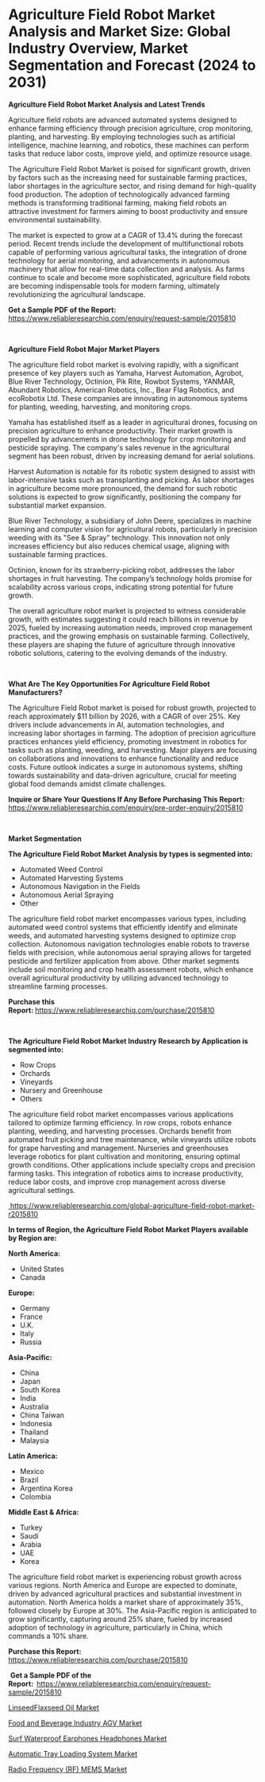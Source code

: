 <p><h1>Agriculture Field Robot Market Analysis and Market Size: Global Industry Overview, Market Segmentation and Forecast (2024 to 2031)</h1></p><p><strong>Agriculture Field Robot Market Analysis and Latest Trends</strong></p>
<p><p>Agriculture field robots are advanced automated systems designed to enhance farming efficiency through precision agriculture, crop monitoring, planting, and harvesting. By employing technologies such as artificial intelligence, machine learning, and robotics, these machines can perform tasks that reduce labor costs, improve yield, and optimize resource usage.</p><p>The Agriculture Field Robot Market is poised for significant growth, driven by factors such as the increasing need for sustainable farming practices, labor shortages in the agriculture sector, and rising demand for high-quality food production. The adoption of technologically advanced farming methods is transforming traditional farming, making field robots an attractive investment for farmers aiming to boost productivity and ensure environmental sustainability. </p><p>The market is expected to grow at a CAGR of 13.4% during the forecast period. Recent trends include the development of multifunctional robots capable of performing various agricultural tasks, the integration of drone technology for aerial monitoring, and advancements in autonomous machinery that allow for real-time data collection and analysis. As farms continue to scale and become more sophisticated, agriculture field robots are becoming indispensable tools for modern farming, ultimately revolutionizing the agricultural landscape.</p></p>
<p><strong>Get a Sample PDF of the Report:&nbsp;</strong> <a href="https://www.reliableresearchiq.com/enquiry/request-sample/2015810?utm_campaign=1106&utm_medium=2&utm_source=Github&utm_content=ia&utm_term=27102024&utm_id=agriculture-field-robot">https://www.reliableresearchiq.com/enquiry/request-sample/2015810</a></p>
<p>&nbsp;</p>
<p><strong>Agriculture Field Robot Major Market Players</strong></p>
<p><p>The agriculture field robot market is evolving rapidly, with a significant presence of key players such as Yamaha, Harvest Automation, Agrobot, Blue River Technology, Octinion, Pik Rite, Rowbot Systems, YANMAR, Abundant Robotics, American Robotics, Inc., Bear Flag Robotics, and ecoRobotix Ltd. These companies are innovating in autonomous systems for planting, weeding, harvesting, and monitoring crops.</p><p>Yamaha has established itself as a leader in agricultural drones, focusing on precision agriculture to enhance productivity. Their market growth is propelled by advancements in drone technology for crop monitoring and pesticide spraying. The company's sales revenue in the agricultural segment has been robust, driven by increasing demand for aerial solutions.</p><p>Harvest Automation is notable for its robotic system designed to assist with labor-intensive tasks such as transplanting and picking. As labor shortages in agriculture become more pronounced, the demand for such robotic solutions is expected to grow significantly, positioning the company for substantial market expansion.</p><p>Blue River Technology, a subsidiary of John Deere, specializes in machine learning and computer vision for agricultural robots, particularly in precision weeding with its "See & Spray" technology. This innovation not only increases efficiency but also reduces chemical usage, aligning with sustainable farming practices.</p><p>Octinion, known for its strawberry-picking robot, addresses the labor shortages in fruit harvesting. The company’s technology holds promise for scalability across various crops, indicating strong potential for future growth.</p><p>The overall agriculture robot market is projected to witness considerable growth, with estimates suggesting it could reach billions in revenue by 2025, fueled by increasing automation needs, improved crop management practices, and the growing emphasis on sustainable farming. Collectively, these players are shaping the future of agriculture through innovative robotic solutions, catering to the evolving demands of the industry.</p></p>
<p>&nbsp;</p>
<p><strong>What Are The Key Opportunities For Agriculture Field Robot Manufacturers?</strong></p>
<p><p>The Agriculture Field Robot market is poised for robust growth, projected to reach approximately $11 billion by 2026, with a CAGR of over 25%. Key drivers include advancements in AI, automation technologies, and increasing labor shortages in farming. The adoption of precision agriculture practices enhances yield efficiency, promoting investment in robotics for tasks such as planting, weeding, and harvesting. Major players are focusing on collaborations and innovations to enhance functionality and reduce costs. Future outlook indicates a surge in autonomous systems, shifting towards sustainability and data-driven agriculture, crucial for meeting global food demands amidst climate challenges.</p></p>
<p><strong>Inquire or Share Your Questions If Any Before Purchasing This Report:</strong> <a href="https://www.reliableresearchiq.com/enquiry/pre-order-enquiry/2015810?utm_campaign=1106&utm_medium=2&utm_source=Github&utm_content=ia&utm_term=27102024&utm_id=agriculture-field-robot">https://www.reliableresearchiq.com/enquiry/pre-order-enquiry/2015810</a></p>
<p>&nbsp;</p>
<p><strong>Market Segmentation</strong></p>
<p><strong>The Agriculture Field Robot Market Analysis by types is segmented into:</strong></p>
<p><ul><li>Automated Weed Control</li><li>Automated Harvesting Systems</li><li>Autonomous Navigation in the Fields</li><li>Autonomous Aerial Spraying</li><li>Other</li></ul></p>
<p><p>The agriculture field robot market encompasses various types, including automated weed control systems that efficiently identify and eliminate weeds, and automated harvesting systems designed to optimize crop collection. Autonomous navigation technologies enable robots to traverse fields with precision, while autonomous aerial spraying allows for targeted pesticide and fertilizer application from above. Other market segments include soil monitoring and crop health assessment robots, which enhance overall agricultural productivity by utilizing advanced technology to streamline farming processes.</p></p>
<p><strong>Purchase this Report:&nbsp;</strong><a href="https://www.reliableresearchiq.com/purchase/2015810?utm_campaign=1106&utm_medium=2&utm_source=Github&utm_content=ia&utm_term=27102024&utm_id=agriculture-field-robot">https://www.reliableresearchiq.com/purchase/2015810</a></p>
<p>&nbsp;</p>
<p><strong>The Agriculture Field Robot Market Industry Research by Application is segmented into:</strong></p>
<p><ul><li>Row Crops</li><li>Orchards</li><li>Vineyards</li><li>Nursery and Greenhouse</li><li>Others</li></ul></p>
<p><p>The agriculture field robot market encompasses various applications tailored to optimize farming efficiency. In row crops, robots enhance planting, weeding, and harvesting processes. Orchards benefit from automated fruit picking and tree maintenance, while vineyards utilize robots for grape harvesting and management. Nurseries and greenhouses leverage robotics for plant cultivation and monitoring, ensuring optimal growth conditions. Other applications include specialty crops and precision farming tasks. This integration of robotics aims to increase productivity, reduce labor costs, and improve crop management across diverse agricultural settings.</p></p>
<p><a href="https://www.reliableresearchiq.com/global-agriculture-field-robot-market-r2015810?utm_campaign=1106&utm_medium=2&utm_source=Github&utm_content=ia&utm_term=27102024&utm_id=agriculture-field-robot">&nbsp;https://www.reliableresearchiq.com/global-agriculture-field-robot-market-r2015810</a></p>
<p><strong>In terms of Region, the Agriculture Field Robot Market Players available by Region are:</strong></p>
<p>
    <p> <strong> North America: </strong>
        <ul>
            <li>United States</li>
            <li>Canada</li>
        </ul>
        </p> 
    <p> <strong> Europe: </strong>
        <ul>
            <li>Germany</li>
            <li>France</li>
            <li>U.K.</li>
            <li>Italy</li>
            <li>Russia</li>
        </ul>
        </p> 
    <p> <strong> Asia-Pacific: </strong>
        <ul>
            <li>China</li>
            <li>Japan</li>
            <li>South Korea</li>
            <li>India</li>
            <li>Australia</li>
            <li>China Taiwan</li>
            <li>Indonesia</li>
            <li>Thailand</li>
            <li>Malaysia</li>
        </ul>
        </p> 
    <p> <strong> Latin America: </strong>
        <ul>
            <li>Mexico</li>
            <li>Brazil</li>
            <li>Argentina Korea</li>
            <li>Colombia</li>
        </ul>
        </p> 
    <p> <strong> Middle East & Africa: </strong>
        <ul>
            <li>Turkey</li>
            <li>Saudi</li>
            <li>Arabia</li>
            <li>UAE</li>
            <li>Korea</li>
        </ul>
    </p>
    </p>
<p><p>The agriculture field robot market is experiencing robust growth across various regions. North America and Europe are expected to dominate, driven by advanced agricultural practices and substantial investment in automation. North America holds a market share of approximately 35%, followed closely by Europe at 30%. The Asia-Pacific region is anticipated to grow significantly, capturing around 25% share, fueled by increased adoption of technology in agriculture, particularly in China, which commands a 10% share.</p></p>
<p><strong>Purchase this Report: </strong><a href="https://www.reliableresearchiq.com/purchase/2015810?utm_campaign=1106&utm_medium=2&utm_source=Github&utm_content=ia&utm_term=27102024&utm_id=agriculture-field-robot">https://www.reliableresearchiq.com/purchase/2015810</a></p>
<p>&nbsp;<strong>Get a Sample PDF of the Report:&nbsp;&nbsp;</strong><a href="https://www.reliableresearchiq.com/enquiry/request-sample/2015810?utm_campaign=1106&utm_medium=2&utm_source=Github&utm_content=ia&utm_term=27102024&utm_id=agriculture-field-robot">https://www.reliableresearchiq.com/enquiry/request-sample/2015810</a></p>
<p><strong></strong></p>
<p><p><a href="https://github.com/hentonwytandusyl0/Market-Research-Report-List-1/blob/main/linseedflaxseed-oil-market.md?utm_campaign=1106&utm_medium=2&utm_source=Github&utm_content=ia&utm_term=27102024&utm_id=agriculture-field-robot">LinseedFlaxseed Oil Market</a></p><p><a href="https://www.linkedin.com/pulse/food-beverage-industry-agv-market-size-share-analysis-xv46c?utm_campaign=1106&utm_medium=2&utm_source=Github&utm_content=ia&utm_term=27102024&utm_id=agriculture-field-robot">Food and Beverage Industry AGV Market</a></p><p><a href="https://github.com/janeengrenong0/Market-Research-Report-List-1/blob/main/surf-waterproof-earphones-headphones-market.md?utm_campaign=1106&utm_medium=2&utm_source=Github&utm_content=ia&utm_term=27102024&utm_id=agriculture-field-robot">Surf Waterproof Earphones Headphones Market</a></p><p><a href="https://www.linkedin.com/pulse/automatic-tray-loading-system-market-trends-focusing-insight-fxhbc?utm_campaign=1106&utm_medium=2&utm_source=Github&utm_content=ia&utm_term=27102024&utm_id=agriculture-field-robot">Automatic Tray Loading System Market</a></p><p><a href="https://issuu.com/reportprime-2/docs/radio-frequency-rf-mems-market-size_471c04824cac6c?utm_campaign=1106&utm_medium=2&utm_source=Github&utm_content=ia&utm_term=27102024&utm_id=agriculture-field-robot">Radio Frequency (RF) MEMS Market</a></p></p>